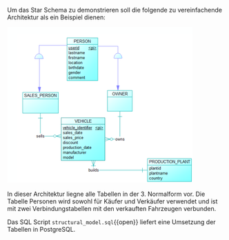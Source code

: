 Um das Star Schema zu demonstrieren soll die folgende zu vereinfachende Architektur als ein Beispiel dienen:

![image](./assets/normal_model.png)

In dieser Architektur liegne alle Tabellen in der 3. Normalform vor. Die Tabelle Personen wird sowohl für Käufer und Verkäufer verwendet und ist mit zwei Verbindungstabellen mit den verkauften Fahrzeugen verbunden.

Das SQL Script `structural_model.sql`{{open}} liefert eine Umsetzung der Tabellen in PostgreSQL. 
